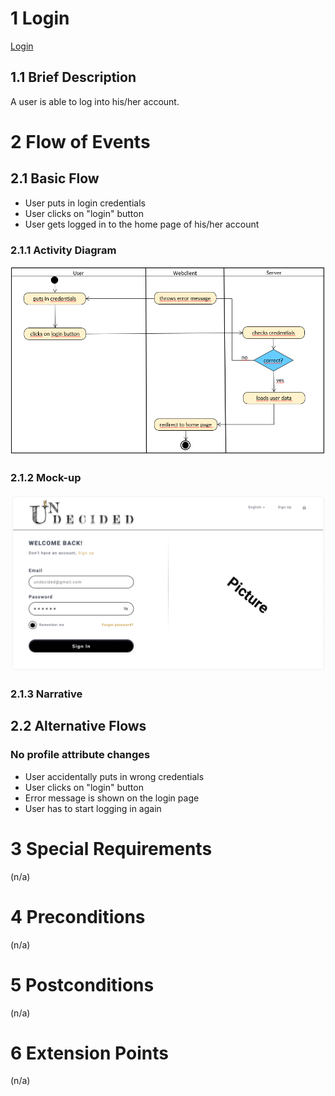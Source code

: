 # 1 Login
[Login](https://github.com/2002chris/UNDECIDED_DOCS/blob/master/docs/SRS/SRS.md#312-login)

## 1.1 Brief Description
A user is able to log into his/her account.
# 2 Flow of Events
## 2.1 Basic Flow

- User puts in login credentials
- User clicks on "login" button
- User gets logged in to the home page of his/her account
    
### 2.1.1 Activity Diagram
![Organization Application Activity Diagram](login.PNG)

### 2.1.2 Mock-up
![](login-mockup.png)

### 2.1.3 Narrative

## 2.2 Alternative Flows
### No profile attribute changes

- User accidentally puts in wrong credentials
- User clicks on "login" button
- Error message is shown on the login page
- User has to start logging in again


# 3 Special Requirements
(n/a)

# 4 Preconditions
(n/a)

# 5 Postconditions
(n/a)

# 6 Extension Points
(n/a)

